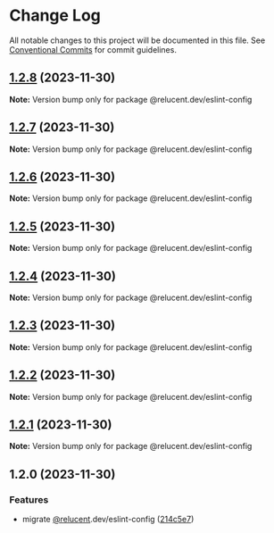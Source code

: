 # Change Log

All notable changes to this project will be documented in this file.
See [Conventional Commits](https://conventionalcommits.org) for commit guidelines.

## [1.2.8](https://github.com/RelucentDev/governance/compare/@relucent.dev/eslint-config@1.2.7...@relucent.dev/eslint-config@1.2.8) (2023-11-30)

**Note:** Version bump only for package @relucent.dev/eslint-config

## [1.2.7](https://github.com/RelucentDev/governance/compare/@relucent.dev/eslint-config@1.2.6...@relucent.dev/eslint-config@1.2.7) (2023-11-30)

**Note:** Version bump only for package @relucent.dev/eslint-config

## [1.2.6](https://github.com/RelucentDev/governance/compare/@relucent.dev/eslint-config@1.2.5...@relucent.dev/eslint-config@1.2.6) (2023-11-30)

**Note:** Version bump only for package @relucent.dev/eslint-config

## [1.2.5](https://github.com/RelucentDev/governance/compare/@relucent.dev/eslint-config@1.2.4...@relucent.dev/eslint-config@1.2.5) (2023-11-30)

**Note:** Version bump only for package @relucent.dev/eslint-config

## [1.2.4](https://github.com/RelucentDev/governance/compare/@relucent.dev/eslint-config@1.2.3...@relucent.dev/eslint-config@1.2.4) (2023-11-30)

**Note:** Version bump only for package @relucent.dev/eslint-config

## [1.2.3](https://github.com/RelucentDev/governance/compare/@relucent.dev/eslint-config@1.2.2...@relucent.dev/eslint-config@1.2.3) (2023-11-30)

**Note:** Version bump only for package @relucent.dev/eslint-config

## [1.2.2](https://github.com/RelucentDev/governance/compare/@relucent.dev/eslint-config@1.2.1...@relucent.dev/eslint-config@1.2.2) (2023-11-30)

**Note:** Version bump only for package @relucent.dev/eslint-config

## [1.2.1](https://github.com/RelucentDev/relucent-pkg/compare/@relucent.dev/eslint-config@1.2.0...@relucent.dev/eslint-config@1.2.1) (2023-11-30)

**Note:** Version bump only for package @relucent.dev/eslint-config

## 1.2.0 (2023-11-30)

### Features

- migrate [@relucent](https://github.com/relucent).dev/eslint-config ([214c5e7](https://github.com/RelucentDev/governance/commit/214c5e74d5ad21c09bcc2a2913bffd2716979bf0))
